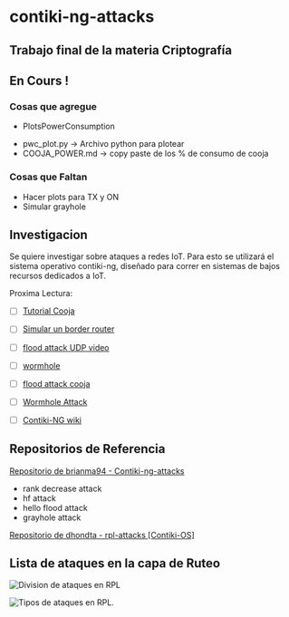 # contiki-ng-attacks
## Trabajo final de la materia Criptografía

## En Cours !

### Cosas que agregue
* PlotsPowerConsumption
- pwc_plot.py -> Archivo python para plotear
- COOJA_POWER.md -> copy paste de los % de consumo de cooja

### Cosas que Faltan
* Hacer plots para TX y ON
* Simular grayhole


## Investigacion

Se quiere investigar sobre ataques a redes IoT. Para esto se utilizará el sistema operativo contiki-ng, diseñado para correr en sistemas de bajos recursos dedicados a IoT.

Proxima Lectura: 

- [ ] [Tutorial Cooja](https://github.com/contiki-ng/contiki-ng/wiki/Tutorial:-Running-Contiki%E2%80%90NG-in-Cooja)
- [ ] [Simular un border router](https://github.com/contiki-ng/contiki-ng/wiki/Cooja:-simulating-a-border-router)
- [ ] [flood attack UDP video](https://www.youtube.com/watch?v=LbpVi_-gTbk)
- [ ] [wormhole](https://github.com/huj10001/IoT-Wormhole-IDS)
- [ ] [flood attack cooja](https://blog.imaginea.com/simulation-of-rpl-dos-attack-in-cooja/)
- [ ] [Wormhole Attack](https://www.ijert.org/research/wormhole-attack-and-its-variants-in-wireless-sensor-network-a-survey-IJERTV3IS080837.pdf)
- [ ] [Contiki-NG wiki](https://github.com/contiki-ng/contiki-ng/wiki)


## Repositorios de Referencia

[Repositorio de brianma94 - Contiki-ng-attacks](https://github.com/brianma94/Contiki-ng-Attacks)
* rank decrease attack 
* hf attack
* hello flood attack
* grayhole attack

[Repositorio de dhondta - rpl-attacks [Contiki-OS]](https://github.com/dhondta/rpl-attacks#quick-installation)

## Lista de ataques en la capa de Ruteo
![Division de ataques en RPL](https://media.springernature.com/original/springer-static/image/chp%3A10.1007%2F978-3-030-34515-0_25/MediaObjects/478753_1_En_25_Fig3_HTML.png)

![Tipos de ataques en RPL.](https://www.researchgate.net/publication/315659937/figure/tbl1/AS:668464368861186@1536385733022/Summary-of-RPL-Attacks-and-Countermeasures.png)


